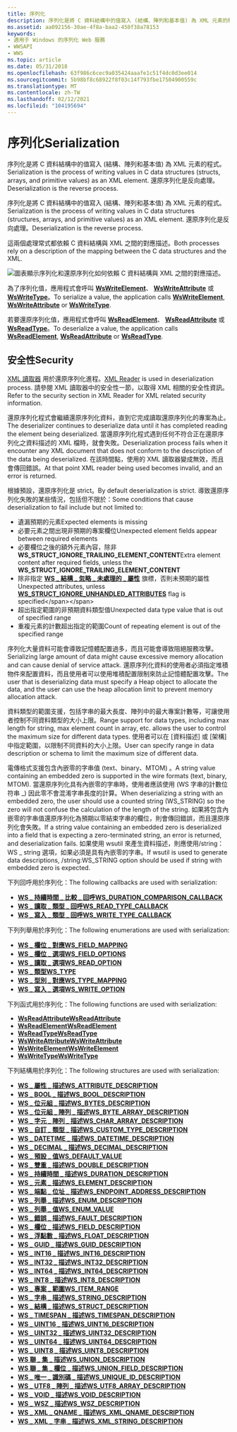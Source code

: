 ```yaml
---
title: 序列化
description: 序列化是將 C 資料結構中的值寫入 (結構、陣列和基本值) 為 XML 元素的程式。 還原序列化是反向處理。
ms.assetid: aa092156-30ae-4f8a-baa2-450f38a78153
keywords:
- 適用于 Windows 的序列化 Web 服務
- WWSAPI
- WWS
ms.topic: article
ms.date: 05/31/2018
ms.openlocfilehash: 63f986c6cec9a035424aaafe1c51f4dc0d3ee014
ms.sourcegitcommit: 5b98bf8c68922f8f03c14f793fbe17504900559c
ms.translationtype: MT
ms.contentlocale: zh-TW
ms.lasthandoff: 02/12/2021
ms.locfileid: "104195694"
---
```

# <a name="serialization"></a><span data-ttu-id="db900-107">序列化</span><span class="sxs-lookup"><span data-stu-id="db900-107">Serialization</span></span>

<span data-ttu-id="db900-108">序列化是將 C 資料結構中的值寫入 (結構、陣列和基本值) 為 XML 元素的程式。</span><span class="sxs-lookup"><span data-stu-id="db900-108">Serialization is the process of writing values in C data structures (structs, arrays, and primitive values) as an XML element.</span></span> <span data-ttu-id="db900-109">還原序列化是反向處理。</span><span class="sxs-lookup"><span data-stu-id="db900-109">Deserialization is the reverse process.</span></span>


<span data-ttu-id="db900-110">序列化是將 C 資料結構中的值寫入 (結構、陣列和基本值) 為 XML 元素的程式。</span><span class="sxs-lookup"><span data-stu-id="db900-110">Serialization is the process of writing values in C data structures (structures, arrays, and primitive values) as an XML element.</span></span> <span data-ttu-id="db900-111">還原序列化是反向處理。</span><span class="sxs-lookup"><span data-stu-id="db900-111">Deserialization is the reverse process.</span></span>

<span data-ttu-id="db900-112">這兩個處理常式都依賴 C 資料結構與 XML 之間的對應描述。</span><span class="sxs-lookup"><span data-stu-id="db900-112">Both processes rely on a description of the mapping between the C data structures and the XML.</span></span>

![圖表顯示序列化和還原序列化如何依賴 C 資料結構與 XML 之間的對應描述。](images/xmlmapping.png)

<span data-ttu-id="db900-114">為了序列化值，應用程式會呼叫 [**WsWriteElement**](/windows/desktop/api/WebServices/nf-webservices-wswriteelement)、 [**WsWriteAttribute**](/windows/desktop/api/WebServices/nf-webservices-wswriteattribute) 或 [**WsWriteType**](/windows/desktop/api/WebServices/nf-webservices-wswritetype)。</span><span class="sxs-lookup"><span data-stu-id="db900-114">To serialize a value, the application calls [**WsWriteElement**](/windows/desktop/api/WebServices/nf-webservices-wswriteelement), [**WsWriteAttribute**](/windows/desktop/api/WebServices/nf-webservices-wswriteattribute) or [**WsWriteType**](/windows/desktop/api/WebServices/nf-webservices-wswritetype).</span></span>

<span data-ttu-id="db900-115">若要還原序列化值，應用程式會呼叫 [**WsReadElement**](/windows/desktop/api/WebServices/nf-webservices-wsreadelement)、 [**WsReadAttribute**](/windows/desktop/api/WebServices/nf-webservices-wsreadattribute) 或 [**WsReadType**](/windows/desktop/api/WebServices/nf-webservices-wsreadtype)。</span><span class="sxs-lookup"><span data-stu-id="db900-115">To deserialize a value, the application calls [**WsReadElement**](/windows/desktop/api/WebServices/nf-webservices-wsreadelement), [**WsReadAttribute**](/windows/desktop/api/WebServices/nf-webservices-wsreadattribute) or [**WsReadType**](/windows/desktop/api/WebServices/nf-webservices-wsreadtype).</span></span>

## <a name="security"></a><span data-ttu-id="db900-116">安全性</span><span class="sxs-lookup"><span data-stu-id="db900-116">Security</span></span>

<span data-ttu-id="db900-117">[XML 讀取器](xml-reader.md) 用於還原序列化進程。</span><span class="sxs-lookup"><span data-stu-id="db900-117">[XML Reader](xml-reader.md) is used in deserialization process.</span></span> <span data-ttu-id="db900-118">請參閱 XML 讀取器中的安全性一節，以取得 XML 相關的安全性資訊。</span><span class="sxs-lookup"><span data-stu-id="db900-118">Refer to the security section in XML Reader for XML related security information.</span></span>

<span data-ttu-id="db900-119">還原序列化程式會繼續還原序列化資料，直到它完成讀取還原序列化的專案為止。</span><span class="sxs-lookup"><span data-stu-id="db900-119">The deserializer continues to deserialize data until it has completed reading the element being deserialized.</span></span> <span data-ttu-id="db900-120">當還原序列化程式遇到任何不符合正在還原序列化之資料描述的 XML 檔時，就會失敗。</span><span class="sxs-lookup"><span data-stu-id="db900-120">Deserialization process fails when it encounter any XML document that does not conform to the description of the data being deserialized.</span></span> <span data-ttu-id="db900-121">在該時間點，使用的 XML 讀取器變成無效，而且會傳回錯誤。</span><span class="sxs-lookup"><span data-stu-id="db900-121">At that point XML reader being used becomes invalid, and an error is returned.</span></span>

<span data-ttu-id="db900-122">根據預設，還原序列化是 strict。</span><span class="sxs-lookup"><span data-stu-id="db900-122">By default deserialization is strict.</span></span> <span data-ttu-id="db900-123">導致還原序列化失敗的某些情況，包括但不限於：</span><span class="sxs-lookup"><span data-stu-id="db900-123">Some conditions that cause deserialization to fail include but not limited to:</span></span>

-   <span data-ttu-id="db900-124">遺漏預期的元素</span><span class="sxs-lookup"><span data-stu-id="db900-124">Expected elements is missing</span></span>
-   <span data-ttu-id="db900-125">必要元素之間出現非預期的專案欄位</span><span class="sxs-lookup"><span data-stu-id="db900-125">Unexpected element fields appear between required elements</span></span>
-   <span data-ttu-id="db900-126">必要欄位之後的額外元素內容，除非 **WS_STRUCT_IGNORE_TRAILING_ELEMENT_CONTENT**</span><span class="sxs-lookup"><span data-stu-id="db900-126">Extra element content after required fields, unless the **WS_STRUCT_IGNORE_TRAILING_ELEMENT_CONTENT**</span></span>
-   <span data-ttu-id="db900-127">除非指定 [**WS \_ 結構 \_ 忽略 \_ 未處理的 \_ 屬性**](https://msdn.microsoft.com/library/Dd323454(v=VS.85).aspx) 旗標，否則未預期的屬性</span><span class="sxs-lookup"><span data-stu-id="db900-127">Unexpected attributes, unless [**WS\_STRUCT\_IGNORE\_UNHANDLED\_ATTRIBUTES**](https://msdn.microsoft.com/library/Dd323454(v=VS.85).aspx) flag is specified</span></span>
-   <span data-ttu-id="db900-128">超出指定範圍的非預期資料類型值</span><span class="sxs-lookup"><span data-stu-id="db900-128">Unexpected data type value that is out of specified range</span></span>
-   <span data-ttu-id="db900-129">重複元素的計數超出指定的範圍</span><span class="sxs-lookup"><span data-stu-id="db900-129">Count of repeating element is out of the specified range</span></span>

<span data-ttu-id="db900-130">序列化大量資料可能會導致記憶體配置過多，而且可能會導致阻絕服務攻擊。</span><span class="sxs-lookup"><span data-stu-id="db900-130">Serializing large amount of data might cause excessive memory allocation and can cause denial of service attack.</span></span> <span data-ttu-id="db900-131">還原序列化資料的使用者必須指定堆積物件來配置資料，而且使用者可以使用堆積配置限制來防止記憶體配置攻擊。</span><span class="sxs-lookup"><span data-stu-id="db900-131">The user that is deserializing data must specify a Heap object to allocate the data, and the user can use the heap allocation limit to prevent memory allocation attack.</span></span>

<span data-ttu-id="db900-132">資料類型的範圍支援，包括字串的最大長度、陣列中的最大專案計數等，可讓使用者控制不同資料類型的大小上限。</span><span class="sxs-lookup"><span data-stu-id="db900-132">Range support for data types, including max length for string, max element count in array, etc. allows the user to control the maximum size for different data types.</span></span> <span data-ttu-id="db900-133">使用者可以在 [資料描述] 或 [架構] 中指定範圍，以限制不同資料的大小上限。</span><span class="sxs-lookup"><span data-stu-id="db900-133">User can specify range in data description or schema to limit the maximum size of different data.</span></span>

<span data-ttu-id="db900-134">電傳格式支援包含內嵌零的字串值 (text、binary、MTOM) 。</span><span class="sxs-lookup"><span data-stu-id="db900-134">A string value containing an embedded zero is supported in the wire formats (text, binary, MTOM).</span></span> <span data-ttu-id="db900-135">當還原序列化具有內嵌零的字串時，使用者應該使用 (WS 字串的計數位符串 \_) 因此零不會混淆字串長度的計算。</span><span class="sxs-lookup"><span data-stu-id="db900-135">When deserializing a string with an embedded zero, the user should use a counted string (WS\_STRING) so the zero will not confuse the calculation of the length of the string.</span></span> <span data-ttu-id="db900-136">如果將包含內嵌零的字串值還原序列化為預期以零結束字串的欄位，則會傳回錯誤，而且還原序列化會失敗。</span><span class="sxs-lookup"><span data-stu-id="db900-136">If a string value containing an embedded zero is deserialized into a field that is expecting a zero-terminated string, an error is returned, and deserialization fails.</span></span> <span data-ttu-id="db900-137">如果使用 wsutil 來產生資料描述，則應使用/string： WS \_ string 選項，如果必須是具有內嵌零的字串。</span><span class="sxs-lookup"><span data-stu-id="db900-137">If wsutil is used to generate data descriptions, /string:WS\_STRING option should be used if string with embedded zero is expected.</span></span>

<span data-ttu-id="db900-138">下列回呼用於序列化：</span><span class="sxs-lookup"><span data-stu-id="db900-138">The following callbacks are used with serialization:</span></span>

-   [<span data-ttu-id="db900-139">**WS \_ 持續時間 \_ 比較 \_ 回呼**</span><span class="sxs-lookup"><span data-stu-id="db900-139">**WS\_DURATION\_COMPARISON\_CALLBACK**</span></span>](/windows/desktop/api/WebServices/nc-webservices-ws_duration_comparison_callback)
-   [<span data-ttu-id="db900-140">**WS \_ 讀取 \_ 類型 \_ 回呼**</span><span class="sxs-lookup"><span data-stu-id="db900-140">**WS\_READ\_TYPE\_CALLBACK**</span></span>](/windows/desktop/api/WebServices/nc-webservices-ws_read_type_callback)
-   [<span data-ttu-id="db900-141">**WS \_ 寫入 \_ 類型 \_ 回呼**</span><span class="sxs-lookup"><span data-stu-id="db900-141">**WS\_WRITE\_TYPE\_CALLBACK**</span></span>](/windows/desktop/api/WebServices/nc-webservices-ws_write_type_callback)

<span data-ttu-id="db900-142">下列列舉用於序列化：</span><span class="sxs-lookup"><span data-stu-id="db900-142">The following enumerations are used with serialization:</span></span>

-   [<span data-ttu-id="db900-143">**WS \_ 欄位 \_ 對應**</span><span class="sxs-lookup"><span data-stu-id="db900-143">**WS\_FIELD\_MAPPING**</span></span>](/windows/desktop/api/WebServices/ne-webservices-ws_field_mapping)
-   [<span data-ttu-id="db900-144">**WS \_ 欄位 \_ 選項**</span><span class="sxs-lookup"><span data-stu-id="db900-144">**WS\_FIELD\_OPTIONS**</span></span>](/windows/win32/api/webservices/ne-webservices-ws_xml_reader_encoding_type)
-   [<span data-ttu-id="db900-145">**WS \_ 讀取 \_ 選項**</span><span class="sxs-lookup"><span data-stu-id="db900-145">**WS\_READ\_OPTION**</span></span>](/windows/desktop/api/WebServices/ne-webservices-ws_read_option)
-   [<span data-ttu-id="db900-146">**WS \_ 類型**</span><span class="sxs-lookup"><span data-stu-id="db900-146">**WS\_TYPE**</span></span>](/windows/desktop/api/WebServices/ne-webservices-ws_type)
-   [<span data-ttu-id="db900-147">**WS \_ 型別 \_ 對應**</span><span class="sxs-lookup"><span data-stu-id="db900-147">**WS\_TYPE\_MAPPING**</span></span>](/windows/desktop/api/WebServices/ne-webservices-ws_type_mapping)
-   [<span data-ttu-id="db900-148">**WS \_ 寫入 \_ 選項**</span><span class="sxs-lookup"><span data-stu-id="db900-148">**WS\_WRITE\_OPTION**</span></span>](/windows/desktop/api/WebServices/ne-webservices-ws_write_option)

<span data-ttu-id="db900-149">下列函式用於序列化：</span><span class="sxs-lookup"><span data-stu-id="db900-149">The following functions are used with serialization:</span></span>

-   [<span data-ttu-id="db900-150">**WsReadAttribute**</span><span class="sxs-lookup"><span data-stu-id="db900-150">**WsReadAttribute**</span></span>](/windows/desktop/api/WebServices/nf-webservices-wsreadattribute)
-   [<span data-ttu-id="db900-151">**WsReadElement**</span><span class="sxs-lookup"><span data-stu-id="db900-151">**WsReadElement**</span></span>](/windows/desktop/api/WebServices/nf-webservices-wsreadelement)
-   [<span data-ttu-id="db900-152">**WsReadType**</span><span class="sxs-lookup"><span data-stu-id="db900-152">**WsReadType**</span></span>](/windows/desktop/api/WebServices/nf-webservices-wsreadtype)
-   [<span data-ttu-id="db900-153">**WsWriteAttribute**</span><span class="sxs-lookup"><span data-stu-id="db900-153">**WsWriteAttribute**</span></span>](/windows/desktop/api/WebServices/nf-webservices-wswriteattribute)
-   [<span data-ttu-id="db900-154">**WsWriteElement**</span><span class="sxs-lookup"><span data-stu-id="db900-154">**WsWriteElement**</span></span>](/windows/desktop/api/WebServices/nf-webservices-wswriteelement)
-   [<span data-ttu-id="db900-155">**WsWriteType**</span><span class="sxs-lookup"><span data-stu-id="db900-155">**WsWriteType**</span></span>](/windows/desktop/api/WebServices/nf-webservices-wswritetype)

<span data-ttu-id="db900-156">下列結構用於序列化：</span><span class="sxs-lookup"><span data-stu-id="db900-156">The following structures are used with serialization:</span></span>

-   [<span data-ttu-id="db900-157">**WS \_ 屬性 \_ 描述**</span><span class="sxs-lookup"><span data-stu-id="db900-157">**WS\_ATTRIBUTE\_DESCRIPTION**</span></span>](/windows/desktop/api/WebServices/ns-webservices-ws_attribute_description)
-   [<span data-ttu-id="db900-158">**WS \_ BOOL \_ 描述**</span><span class="sxs-lookup"><span data-stu-id="db900-158">**WS\_BOOL\_DESCRIPTION**</span></span>](/windows/desktop/api/WebServices/ns-webservices-ws_bool_description)
-   [<span data-ttu-id="db900-159">**WS \_ 位元組 \_ 描述**</span><span class="sxs-lookup"><span data-stu-id="db900-159">**WS\_BYTES\_DESCRIPTION**</span></span>](/windows/desktop/api/WebServices/ns-webservices-ws_bytes_description)
-   [<span data-ttu-id="db900-160">**WS \_ 位元組 \_ 陣列 \_ 描述**</span><span class="sxs-lookup"><span data-stu-id="db900-160">**WS\_BYTE\_ARRAY\_DESCRIPTION**</span></span>](/windows/desktop/api/WebServices/ns-webservices-ws_byte_array_description)
-   [<span data-ttu-id="db900-161">**WS \_ 字元 \_ 陣列 \_ 描述**</span><span class="sxs-lookup"><span data-stu-id="db900-161">**WS\_CHAR\_ARRAY\_DESCRIPTION**</span></span>](/windows/desktop/api/WebServices/ns-webservices-ws_char_array_description)
-   [<span data-ttu-id="db900-162">**WS \_ 自訂 \_ 類型 \_ 描述**</span><span class="sxs-lookup"><span data-stu-id="db900-162">**WS\_CUSTOM\_TYPE\_DESCRIPTION**</span></span>](/windows/desktop/api/WebServices/ns-webservices-ws_custom_type_description)
-   [<span data-ttu-id="db900-163">**WS \_ DATETIME \_ 描述**</span><span class="sxs-lookup"><span data-stu-id="db900-163">**WS\_DATETIME\_DESCRIPTION**</span></span>](/windows/desktop/api/WebServices/ns-webservices-ws_datetime_description)
-   [<span data-ttu-id="db900-164">**WS \_ DECIMAL \_ 描述**</span><span class="sxs-lookup"><span data-stu-id="db900-164">**WS\_DECIMAL\_DESCRIPTION**</span></span>](/windows/desktop/api/WebServices/ns-webservices-ws_decimal_description)
-   [<span data-ttu-id="db900-165">**WS \_ 預設 \_ 值**</span><span class="sxs-lookup"><span data-stu-id="db900-165">**WS\_DEFAULT\_VALUE**</span></span>](/windows/desktop/api/WebServices/ns-webservices-ws_default_value)
-   [<span data-ttu-id="db900-166">**WS \_ 雙重 \_ 描述**</span><span class="sxs-lookup"><span data-stu-id="db900-166">**WS\_DOUBLE\_DESCRIPTION**</span></span>](/windows/desktop/api/WebServices/ns-webservices-ws_double_description)
-   [<span data-ttu-id="db900-167">**WS \_ 持續時間 \_ 描述**</span><span class="sxs-lookup"><span data-stu-id="db900-167">**WS\_DURATION\_DESCRIPTION**</span></span>](/windows/desktop/api/WebServices/ns-webservices-ws_duration_description)
-   [<span data-ttu-id="db900-168">**WS \_ 元素 \_ 描述**</span><span class="sxs-lookup"><span data-stu-id="db900-168">**WS\_ELEMENT\_DESCRIPTION**</span></span>](/windows/desktop/api/WebServices/ns-webservices-ws_element_description)
-   [<span data-ttu-id="db900-169">**WS \_ 端點 \_ 位址 \_ 描述**</span><span class="sxs-lookup"><span data-stu-id="db900-169">**WS\_ENDPOINT\_ADDRESS\_DESCRIPTION**</span></span>](/windows/desktop/api/WebServices/ns-webservices-ws_endpoint_address_description)
-   [<span data-ttu-id="db900-170">**WS \_ 列舉 \_ 描述**</span><span class="sxs-lookup"><span data-stu-id="db900-170">**WS\_ENUM\_DESCRIPTION**</span></span>](/windows/desktop/api/WebServices/ns-webservices-ws_enum_description)
-   [<span data-ttu-id="db900-171">**WS \_ 列舉 \_ 值**</span><span class="sxs-lookup"><span data-stu-id="db900-171">**WS\_ENUM\_VALUE**</span></span>](/windows/desktop/api/WebServices/ns-webservices-ws_enum_value)
-   [<span data-ttu-id="db900-172">**WS \_ 錯誤 \_ 描述**</span><span class="sxs-lookup"><span data-stu-id="db900-172">**WS\_FAULT\_DESCRIPTION**</span></span>](/windows/desktop/api/WebServices/ns-webservices-ws_fault_description)
-   [<span data-ttu-id="db900-173">**WS \_ 欄位 \_ 描述**</span><span class="sxs-lookup"><span data-stu-id="db900-173">**WS\_FIELD\_DESCRIPTION**</span></span>](/windows/desktop/api/WebServices/ns-webservices-ws_field_description)
-   [<span data-ttu-id="db900-174">**WS \_ 浮點數 \_ 描述**</span><span class="sxs-lookup"><span data-stu-id="db900-174">**WS\_FLOAT\_DESCRIPTION**</span></span>](/windows/desktop/api/WebServices/ns-webservices-ws_float_description)
-   [<span data-ttu-id="db900-175">**WS \_ GUID \_ 描述**</span><span class="sxs-lookup"><span data-stu-id="db900-175">**WS\_GUID\_DESCRIPTION**</span></span>](/windows/desktop/api/WebServices/ns-webservices-ws_guid_description)
-   [<span data-ttu-id="db900-176">**WS \_ INT16 \_ 描述**</span><span class="sxs-lookup"><span data-stu-id="db900-176">**WS\_INT16\_DESCRIPTION**</span></span>](/windows/desktop/api/WebServices/ns-webservices-ws_int16_description)
-   [<span data-ttu-id="db900-177">**WS \_ INT32 \_ 描述**</span><span class="sxs-lookup"><span data-stu-id="db900-177">**WS\_INT32\_DESCRIPTION**</span></span>](/windows/desktop/api/WebServices/ns-webservices-ws_int32_description)
-   [<span data-ttu-id="db900-178">**WS \_ INT64 \_ 描述**</span><span class="sxs-lookup"><span data-stu-id="db900-178">**WS\_INT64\_DESCRIPTION**</span></span>](/windows/desktop/api/WebServices/ns-webservices-ws_int64_description)
-   [<span data-ttu-id="db900-179">**WS \_ INT8 \_ 描述**</span><span class="sxs-lookup"><span data-stu-id="db900-179">**WS\_INT8\_DESCRIPTION**</span></span>](/windows/desktop/api/WebServices/ns-webservices-ws_int8_description)
-   [<span data-ttu-id="db900-180">**WS \_ 專案 \_ 範圍**</span><span class="sxs-lookup"><span data-stu-id="db900-180">**WS\_ITEM\_RANGE**</span></span>](/windows/desktop/api/WebServices/ns-webservices-ws_item_range)
-   [<span data-ttu-id="db900-181">**WS \_ 字串 \_ 描述**</span><span class="sxs-lookup"><span data-stu-id="db900-181">**WS\_STRING\_DESCRIPTION**</span></span>](/windows/desktop/api/WebServices/ns-webservices-ws_string_description)
-   [<span data-ttu-id="db900-182">**WS \_ 結構 \_ 描述**</span><span class="sxs-lookup"><span data-stu-id="db900-182">**WS\_STRUCT\_DESCRIPTION**</span></span>](/windows/desktop/api/WebServices/ns-webservices-ws_struct_description)
-   [<span data-ttu-id="db900-183">**WS \_ TIMESPAN \_ 描述**</span><span class="sxs-lookup"><span data-stu-id="db900-183">**WS\_TIMESPAN\_DESCRIPTION**</span></span>](/windows/desktop/api/WebServices/ns-webservices-ws_timespan_description)
-   [<span data-ttu-id="db900-184">**WS \_ UINT16 \_ 描述**</span><span class="sxs-lookup"><span data-stu-id="db900-184">**WS\_UINT16\_DESCRIPTION**</span></span>](/windows/desktop/api/WebServices/ns-webservices-ws_uint16_description)
-   [<span data-ttu-id="db900-185">**WS \_ UINT32 \_ 描述**</span><span class="sxs-lookup"><span data-stu-id="db900-185">**WS\_UINT32\_DESCRIPTION**</span></span>](/windows/desktop/api/WebServices/ns-webservices-ws_uint32_description)
-   [<span data-ttu-id="db900-186">**WS \_ UINT64 \_ 描述**</span><span class="sxs-lookup"><span data-stu-id="db900-186">**WS\_UINT64\_DESCRIPTION**</span></span>](/windows/desktop/api/WebServices/ns-webservices-ws_uint64_description)
-   [<span data-ttu-id="db900-187">**WS \_ UINT8 \_ 描述**</span><span class="sxs-lookup"><span data-stu-id="db900-187">**WS\_UINT8\_DESCRIPTION**</span></span>](/windows/desktop/api/WebServices/ns-webservices-ws_uint8_description)
-   [<span data-ttu-id="db900-188">**WS 聯 \_ 集 \_ 描述**</span><span class="sxs-lookup"><span data-stu-id="db900-188">**WS\_UNION\_DESCRIPTION**</span></span>](/windows/desktop/api/WebServices/ns-webservices-ws_union_description)
-   [<span data-ttu-id="db900-189">**WS 聯 \_ 集 \_ 欄位 \_ 描述**</span><span class="sxs-lookup"><span data-stu-id="db900-189">**WS\_UNION\_FIELD\_DESCRIPTION**</span></span>](/windows/desktop/api/WebServices/ns-webservices-ws_union_field_description)
-   [<span data-ttu-id="db900-190">**WS \_ 唯一 \_ 識別碼 \_ 描述**</span><span class="sxs-lookup"><span data-stu-id="db900-190">**WS\_UNIQUE\_ID\_DESCRIPTION**</span></span>](/windows/desktop/api/WebServices/ns-webservices-ws_unique_id_description)
-   [<span data-ttu-id="db900-191">**WS \_ UTF8 \_ 陣列 \_ 描述**</span><span class="sxs-lookup"><span data-stu-id="db900-191">**WS\_UTF8\_ARRAY\_DESCRIPTION**</span></span>](/windows/desktop/api/WebServices/ns-webservices-ws_utf8_array_description)
-   [<span data-ttu-id="db900-192">**WS \_ VOID \_ 描述**</span><span class="sxs-lookup"><span data-stu-id="db900-192">**WS\_VOID\_DESCRIPTION**</span></span>](/windows/desktop/api/WebServices/ns-webservices-ws_void_description)
-   [<span data-ttu-id="db900-193">**WS \_ WSZ \_ 描述**</span><span class="sxs-lookup"><span data-stu-id="db900-193">**WS\_WSZ\_DESCRIPTION**</span></span>](/windows/desktop/api/WebServices/ns-webservices-ws_wsz_description)
-   [<span data-ttu-id="db900-194">**WS \_ XML \_ QNAME \_ 描述**</span><span class="sxs-lookup"><span data-stu-id="db900-194">**WS\_XML\_QNAME\_DESCRIPTION**</span></span>](/windows/desktop/api/WebServices/ns-webservices-ws_xml_qname_description)
-   [<span data-ttu-id="db900-195">**WS \_ XML \_ 字串 \_ 描述**</span><span class="sxs-lookup"><span data-stu-id="db900-195">**WS\_XML\_STRING\_DESCRIPTION**</span></span>](/windows/desktop/api/WebServices/ns-webservices-ws_xml_string_description)

 

 




